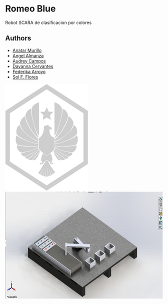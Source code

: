 
# Romeo Blue

Robot SCARA de clasificacion por colores



## Authors

- [Anatar Murillo](https://github.com/AnnatarM)
- [Angel Almanza](https://github.com/angelo-dising)
- [Audrey Campos](https://github.com/Audorei)
- [Dayanna Cervantes](https://github.com/DayannaCervantes)
- [Federika Arroyo](https://github.com/FederikaArroyo)
- [Sol F. Flores](https://github.com/SFCF)


<img src="https://github.com/angelo-dising/ROMEO_BLUE/blob/main/PPDC_Logo_01.webp" height="342"/>  <img src="https://github.com/angelo-dising/ROMEO_BLUE/blob/main/SETUP.png" height="342"/>

